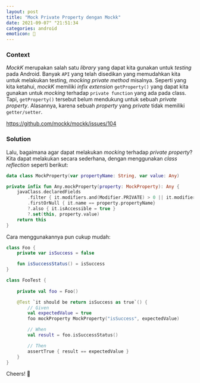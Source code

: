 ```yaml
---
layout: post
title: "Mock Private Property dengan Mockk"
date: 2021-09-07" "21:51:34
categories: android
emoticon: 🧟
---
```


### Context

*MockK* merupakan salah satu _library_ yang dapat kita gunakan untuk _testing_ pada Android. Banyak `API` yang telah disedikan yang memudahkan kita untuk melakukan testing, _mocking private method_ misalnya. Seperti yang kita ketahui, *mockK* memiliki _infix extension_ `getProperty()` yang dapat kita gunakan untuk _mocking_ terhadap `private function` yang ada pada class. Tapi, `getProperty()` tersebut belum mendukung untuk sebuah _private property_. Alasannya, karena sebuah _property_ yang _private_ tidak memiliki `getter/setter`. 

https://github.com/mockk/mockk/issues/104

### Solution

Lalu, bagaimana agar dapat melakukan _mocking_ terhadap _private property_? Kita dapat melakukan secara sederhana, dengan menggunakan _class reflection_ seperti berikut:

```kt
data class MockProperty(var propertyName: String, var value: Any)

private infix fun Any.mockProperty(property: MockProperty): Any {
    javaClass.declaredFields
        .filter { it.modifiers.and(Modifier.PRIVATE) > 0 || it.modifiers.and(Modifier.PROTECTED) > 0 }
        .firstOrNull { it.name == property.propertyName}
        ?.also { it.isAccessible = true }
        ?.set(this, property.value)
    return this
}
```

Cara menggunakannya pun cukup mudah:

```kt
class Foo {
    private var isSuccess = false

    fun isSuccessStatus() = isSuccess
}

class FooTest {
    
    private val foo = Foo()

    @Test `it should be return isSuccess as true`() {
        // Given
        val expectedValue = true
        foo mockProperty MockProperty("isSuccess", expectedValue)

        // When
        val result = foo.isSuccessStatus()

        // Then
        assertTrue { result == expectedValue }
    }
}

```

Cheers! 🥛